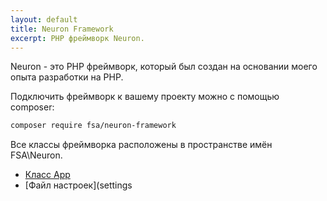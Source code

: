 ```yaml
---
layout: default
title: Neuron Framework
excerpt: PHP фреймворк Neuron.
---
```


Neuron - это PHP фреймворк, который был создан на основании моего опыта разработки на PHP.

Подключить фреймворк к вашему проекту можно с помощью composer:

```bash
composer require fsa/neuron-framework
```

Все классы фреймворка расположены в пространстве имён FSA\Neuron.

* [Класс App](app)
* [Файл настроек](settings
